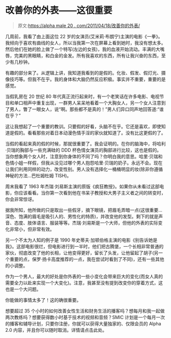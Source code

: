 # 改善你的外表——这很重要

> 原文:[https://alpha male 20 . com/2011/04/18/改善你的外表/](https://alphamale20.com/2011/04/18/improving-your-appearance/)

几周前，我看了由上面这位 22 岁的女演员(艾米莉·布朗宁)主演的电影《一拳》。我倾向于喜欢有曲线的女人，所以当我第一次在屏幕上看到她时，我没有想太多。然后他们在她的脸上做了一个特写(左边的女孩)，我的血液开始流动。丰满的大嘴唇，完美的黑眼睛，和白金的金发。所有我喜欢的东西，所有让我兴奋的东西，至少有几秒钟。

有趣的部分来了。从逻辑上讲，我知道我看到的是假的。化妆、假发、假灯光、摄像技巧等。但我不在乎。我的身体和大脑仍然反应积极。事实并不重要，重要的是感觉。

当假乳房在 20 世纪 80 年代真正流行起来时，有一个老笑话在许多电影、电视节目和单口相声中重复出现，一群男人呆呆地看着一个大胸女人，另一个女人注意到了男人，瞥了一眼女人，说“啊。那些都不是真的！”男人们异口同声地回答道:“谁在乎？”

这让我想起了一个重要的教训。只要假的好看，头脑不在乎。它还是喜欢，即使知道是假的。看看那些对着日本动漫色情手淫的家伙就知道了。没有比这更假的了。

当假的看起来真的假的时候，那就很重要了。我会证明的。在你的脑海中，将哈利·贝瑞的胸部与一些充满硅的 DDD 杯色情女演员的胸部进行比较，这也是假的。当你想象两个女人时，注意到你身体的不同了吗？你明白我的意思。哈里·贝瑞和色情小姐一样假，但我从没见过哪个男人抱怨哈里·贝瑞的奶子。永远不会。现在让我们利用同样的动力，改变性别。男人没有选择化一桶桶明显的妆(除非你遵循神秘的方法...巴杜姆杜姆 TISH)。

周末我看了 1963 年杰瑞·刘易斯主演的原版《疯狂教授》。如果你从未看过这部电影，你应该看看。当你第一次看到他在书呆子教授和大男子主义者之间的转变时，你会非常惊讶。

据我所知，他所做的只是取出一些假牙，摘下眼镜，把眉毛弄暗一点(这很重要...深色、饱满的眉毛是吸引人的、男性化的特质)，并改变他的发型。剩下的就是声音、态度、肢体语言、服装等等。杰瑞·刘易斯是一个大师，但他的外表的实际变化非常小，但非常有效。

另一个不太为人知的例子是 1990 年史蒂夫·加顿伯格主演的电影《别告诉她是我》。这部电影很烂，但电影进行到一半时，他们把古腾堡，一个长相非常普通的家伙，彻底改变了他的长相，让他变得更好，留长了头发，让他留起了胡子(另一个重要的点，保罗·扬卡高度推荐的一点，我在尝试时看到了不同)，还有一些其他的小调整。

作为一个男人，最大的好处是你外表的一些小变化会带来巨大的变化(而女人真的需要全力以赴来实现一个大变化)。注意，我甚至没有提到改变你的穿着方式，这也是一个大问题。

你能做的事情太多了！这的确很重要。

想要超过 35 个小时的如何改善女性生活和财务生活的播客吗？想每月和我一起做两次教练吗？想要获得数小时基于技术的视频和音频？SMIC 计划是一个每月一次的播客和辅导计划，只要你注册，你就可以获得大量独家的、仅限会员的 Alpha 2.0 内容，并且你可以随时取消。详情请点击此处。